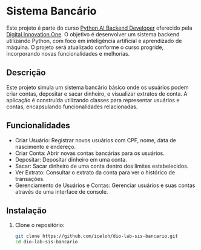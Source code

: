 # Sistema Bancário

Este projeto é parte do curso [Python AI Backend Developer](https://www.dio.me/) oferecido pela [Digital Innovation One](https://www.dio.me/). O objetivo é desenvolver um sistema backend utilizando Python, com foco em inteligência artificial e aprendizado de máquina. O projeto será atualizado conforme o curso progride, incorporando novas funcionalidades e melhorias.

## Descrição

Este projeto simula um sistema bancário básico onde os usuários podem criar contas, depositar e sacar dinheiro, e visualizar extratos de conta. A aplicação é construída utilizando classes para representar usuários e contas, encapsulando funcionalidades relacionadas.

## Funcionalidades

- Criar Usuário: Registrar novos usuários com CPF, nome, data de nascimento e endereço.
- Criar Conta: Abrir novas contas bancárias para os usuários.
- Depositar: Depositar dinheiro em uma conta.
- Sacar: Sacar dinheiro de uma conta dentro dos limites estabelecidos.
- Ver Extrato: Consultar o extrato da conta para ver o histórico de transações.
- Gerenciamento de Usuários e Contas: Gerenciar usuários e suas contas através de uma interface de console.

## Instalação

1. Clone o repositório:
   ```bash
   git clone https://github.com/iceloh/dio-lab-sis-bancario.git
   cd dio-lab-sis-bancario
